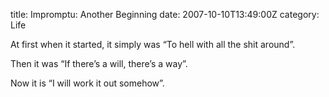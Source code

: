 title: Impromptu: Another Beginning
date: 2007-10-10T13:49:00Z
category: Life

At first when it started, it simply was “To hell with all the shit around”.

Then it was “If there’s a will, there’s a way”.

Now it is “I will work it out somehow”.
